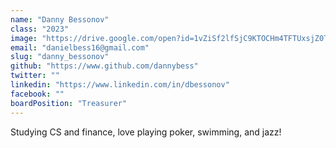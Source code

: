 ```yaml
---
name: "Danny Bessonov"
class: "2023"
image: "https://drive.google.com/open?id=1vZiSf2lfSjC9KTOCHm4TFTUxsjZ0T2Nx"
email: "danielbess16@gmail.com"
slug: "danny_bessonov"
github: "https://www.github.com/dannybess"
twitter: ""
linkedin: "https://www.linkedin.com/in/dbessonov"
facebook: ""
boardPosition: "Treasurer"
---
```

Studying CS and finance, love playing poker, swimming, and jazz!